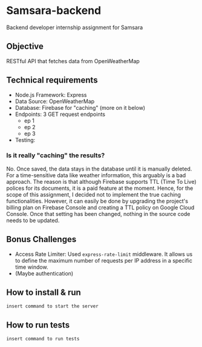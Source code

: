 # Samsara-backend

Backend developer internship assignment for Samsara

## Objective

RESTful API that fetches data from OpenWeatherMap

## Technical requirements

-   Node.js Framework: Express
-   Data Source: OpenWeatherMap
-   Database: Firebase for "caching" (more on it below)
-   Endpoints: 3 GET request endpoints
    -   ep 1
    -   ep 2
    -   ep 3
-   Testing:

### Is it really "caching" the results?

No. Once saved, the data stays in the database until it is manually deleted. For a time-sensitive data like weather information, this arguably is a bad approach. The reason is that although Firebase supports TTL (Time To Live) polices for its documents, it is a paid feature at the moment. Hence, for the scope of this assignment, I decided not to implement the true caching functionalities. However, it can easily be done by upgrading the project's billing plan on Firebase Console and creating a TTL policy on Google Cloud Console. Once that setting has been changed, nothing in the source code needs to be updated.

## Bonus Challenges

-   Access Rate Limiter: Used `express-rate-limit` middleware. It allows us to define the maximum number of requests per IP address in a specific time window.
-   (Maybe authentication)

## How to install & run

```
insert command to start the server
```

## How to run tests

```
insert command to run tests
```

